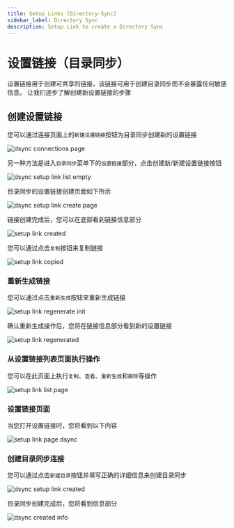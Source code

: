 ```yaml
---
title: Setup Links (Directory-Sync)
sidebar_label: Directory Sync
description: Setup Link to create a Directory Sync
---
```


# 设置链接（目录同步）

设置链接用于创建可共享的链接，该链接可用于创建目录同步而不会暴露任何敏感信息。
让我们逐步了解创建新设置链接的步骤

## 创建设置链接

您可以通过连接页面上的`新建设置链接`按钮为目录同步创建新的设置链接

![dsync connections page](/images/docs/admin-portal/setup-links/dsync/dsync-connections-page.png)

另一种方法是进入`目录同步`菜单下的`设置链接`部分，点击创建新/新建设置链接按钮

![dsync setup link list empty](/images/docs/admin-portal/setup-links/dsync/dsync-setup-link-list-empty.png)

目录同步的设置链接创建页面如下所示

![dsync setup link create page](/images/docs/admin-portal/setup-links/dsync/dsync-setup-link-create-page.png)

链接创建完成后，您可以在底部看到链接信息部分

![setup link created](/images/docs/admin-portal/setup-links/dsync/setup-link-created.png)

您可以通过点击`复制`按钮来复制链接

![setup link copied](/images/docs/admin-portal/setup-links/dsync/setup-link-copied.png)

### 重新生成链接

您可以通过点击`重新生成`按钮来重新生成链接

![setup link regenerate init](/images/docs/admin-portal/setup-links/dsync/setup-link-regenerate-init.png)

确认重新生成操作后，您将在链接信息部分看到新的设置链接

![setup link regenerated](/images/docs/admin-portal/setup-links/dsync/setup-link-regenerated.png)

### 从设置链接列表页面执行操作

您可以在此页面上执行`复制`、`查看`、`重新生成`和`删除`等操作

![setup link list page](/images/docs/admin-portal/setup-links/dsync/setup-link-list-page.png)

### 设置链接页面

当您打开设置链接时，您将看到以下内容

![setup link page dsync](/images/docs/admin-portal/setup-links/dsync/setup-link-page-dsync.png)

### 创建目录同步连接

您可以通过点击`新建目录`按钮并填写正确的详细信息来创建目录同步

![dsync setup link created](/images/docs/admin-portal/setup-links/dsync/dsync-setup-link-created.png)

目录同步创建完成后，您将看到信息部分

![dsync created info](/images/docs/admin-portal/setup-links/dsync/dsync-created-info.png)